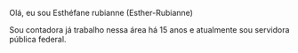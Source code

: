 Olá, eu sou Esthéfane rubianne (Esther-Rubianne)

Sou contadora já trabalho nessa área há 15 anos e atualmente sou servidora pública federal.
